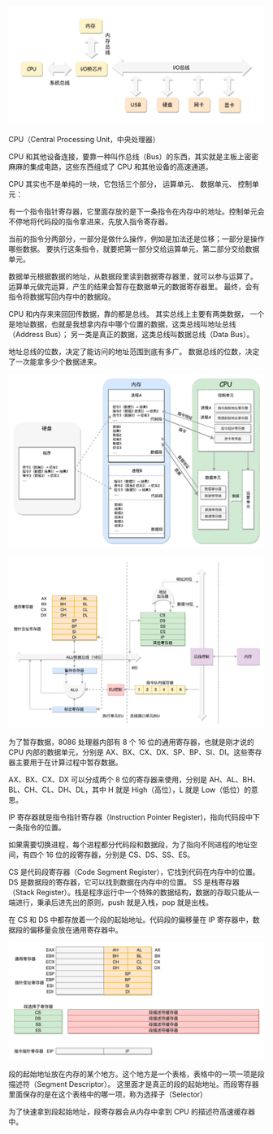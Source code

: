 ![img.png](img.png)

CPU（Central Processing Unit，中央处理器）

CPU 和其他设备连接，要靠一种叫作总线（Bus）的东西，其实就是主板上密密麻麻的集成电路，这些东西组成了 CPU 和其他设备的高速通道。

CPU 其实也不是单纯的一块，它包括三个部分，
运算单元、
数据单元、
控制单元： 

有一个指令指针寄存器，它里面存放的是下一条指令在内存中的地址。控制单元会不停地将代码段的指令拿进来，先放入指令寄存器。

当前的指令分两部分，一部分是做什么操作，例如是加法还是位移；一部分是操作哪些数据。
要执行这条指令，就要把第一部分交给运算单元，第二部分交给数据单元。

数据单元根据数据的地址，从数据段里读到数据寄存器里，就可以参与运算了。
运算单元做完运算，产生的结果会暂存在数据单元的数据寄存器里。 最终，会有指令将数据写回内存中的数据段。


CPU 和内存来来回回传数据，靠的都是总线。 其实总线上主要有两类数据，
一个是地址数据，也就是我想拿内存中哪个位置的数据，这类总线叫地址总线（Address Bus）；
另一类是真正的数据，这类总线叫数据总线（Data Bus）。

地址总线的位数，决定了能访问的地址范围到底有多广。
数据总线的位数，决定了一次能拿多少个数据进来。



![img_1.png](img_1.png)


![img_2.png](img_2.png)

为了暂存数据，8086 处理器内部有 8 个 16 位的通用寄存器，也就是刚才说的 CPU 内部的数据单元，分别是 AX、BX、CX、DX、SP、BP、SI、DI。这些寄存器主要用于在计算过程中暂存数据。

AX、BX、CX、DX 可以分成两个 8 位的寄存器来使用，分别是 AH、AL、BH、BL、CH、CL、DH、DL，其中 H 就是 High（高位），L 就是 Low（低位）的意思。



IP 寄存器就是指令指针寄存器（Instruction Pointer Register)，指向代码段中下一条指令的位置。


如果需要切换进程，每个进程都分代码段和数据段，为了指向不同进程的地址空间，有四个 16 位的段寄存器，分别是 CS、DS、SS、ES。

CS 是代码段寄存器（Code Segment Register），它找到代码在内存中的位置。
DS 是数据段的寄存器，它可以找到数据在内存中的位置。
SS 是栈寄存器（Stack Register）。栈是程序运行中一个特殊的数据结构，数据的存取只能从一端进行，秉承后进先出的原则，push 就是入栈，pop 就是出栈。


在 CS 和 DS 中都存放着一个段的起始地址。代码段的偏移量在 IP 寄存器中，数据段的偏移量会放在通用寄存器中。




![img_3.png](img_3.png)

段的起始地址放在内存的某个地方。这个地方是一个表格，表格中的一项一项是段描述符（Segment Descriptor）。
这里面才是真正的段的起始地址。而段寄存器里面保存的是在这个表格中的哪一项，称为选择子（Selector）


为了快速拿到段起始地址，段寄存器会从内存中拿到 CPU 的描述符高速缓存器中。





